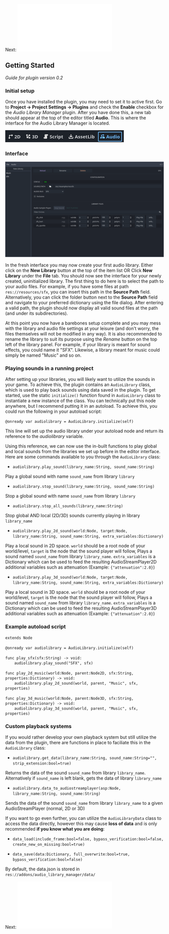 Next: ![JSON Data](json_data.md)

## Getting Started

*Guide for plugin version 0.2*

### Initial setup

Once you have installed the plugin, you may need to set it to active first. Go to **Project -> Project Settings -> Plugins** and check the **Enable** checkbox for the *Audio Library Manager* plugin.
After you have done this, a new tab should appear at the top of the editor titled **Audio**. This is where the interface for the Audio Library Manager is located.

![Getting Started](getting_started_1.png)

### Interface

![Getting Started](getting_started_2.png)

In the fresh interface you may now create your first audio library. Either click on the **New Library** button at the top of the item list OR Click **New Library** under the **File** tab.
You should now see the interface for your newly created, uninitialized library. The first thing to do here is to select the path to your audio files. For example, if you have some files at path `res://resources/sfx`, you can insert this path in the **Source Path** field. Alternatively, you can click the folder button next to the **Source Path** field and navigate to your preferred dictionary using the file dialog.
After entering a valid path, the plugin should now display all valid sound files at the path (and under its subdirectories). 

At this point you now have a barebones setup complete and you may mess with the library and audio file settings at your leisure (and don't worry, the files themselves will not be modified in any way). It is also recommended to rename the library to suit its purpose using the *Rename* button on the top left of the library panel. For example, if your library is meant for sound effects, you could name it "SFX". Likewise, a library meant for music could simply be named "Music" and so on.

### Playing sounds in a running project

After setting up your libraries, you will likely want to utilize the sounds in your game. To achieve this, the plugin contains an `AudioLibrary` class, which is used to play back sounds using data saved in the plugin.
To get started, use the static `initialize()` function found in `AudioLibrary` class to instantiate a new instance of the class. You can technically put this node anywhere, but I recommend putting it in an autoload. To achieve this, you could run the following in your autoload script:

`@onready var audiolibrary = AudioLibrary.initialize(self)`

This line will set up the audio library under your autoload node and return its reference to the *audiolibrary* variable.

Using this reference, we can now use the in-built functions to play global and local sounds from the libraries we set up before in the editor interface. Here are some commands available to you through the `AudioLibrary` class:

- `audiolibrary.play_sound(library_name:String, sound_name:String)`
  
Play a global sound with name `sound_name` from library `library`

- `audiolibrary.stop_sound(library_name:String, sound_name:String)`
  
Stop a global sound with name `sound_name` from library `library`

- `audiolibrary.stop_all_sounds(library_name:String)`
  
Stop global AND local (2D/3D) sounds currently playing in library `library_name`

- `audiolibrary.play_2d_sound(world:Node, target:Node, library_name:String, sound_name:String, extra_variables:Dictionary)`
  
Play a local sound in 2D space. `world` should be a root node of your world/level, `target` is the node that the sound player will follow, Plays a sound named `sound_name` from library `library_name`. `extra_variables` is a Dictionary which can be used to feed the resulting AudioStreamPlayer2D additional variables such as attenuation (Example: `{"attenuation":2.0}`)

- `audiolibrary.play_3d_sound(world:Node, target:Node, library_name:String, sound_name:String, extra_variables:Dictionary)`
  
Play a local sound in 3D space. `world` should be a root node of your world/level, `target` is the node that the sound player will follow, Plays a sound named `sound_name` from library `library_name`. `extra_variables` is a Dictionary which can be used to feed the resulting AudioStreamPlayer3D additional variables such as attenuation (Example: `{"attenuation":2.0}`)

### Example autoload script

```
extends Node

@onready var audiolibrary = AudioLibrary.initialize(self)

func play_sfx(sfx:String) -> void:
	audiolibrary.play_sound("SFX", sfx)
	
func play_2d_music(world:Node, parent:Node2D, sfx:String, properties:Dictionary) -> void:
	audiolibrary.play_2d_sound(world, parent, "Music", sfx, properties)
	
func play_3d_music(world:Node, parent:Node3D, sfx:String, properties:Dictionary) -> void:
	audiolibrary.play_3d_sound(world, parent, "Music", sfx, properties)
```

### Custom playback systems
If you would rather develop your own playback system but still utilize the data from the plugin, there are functions in place to faciliate this in the `AudioLibrary` class:

- `audiolibrary.get_data(library_name:String, sound_name:String="", strip_extension:bool=true)`
  
Returns the data of the sound `sound_name` from library `library_name`. Alternatively if `sound_name` is left blank, gets the data of library `library_name`

- `audiolibrary.data_to_audiostreamplayer(asp:Node, library_name:String, sound_name:String)`
  
Sends the data of the sound `sound_name` from library `library_name` to a given AudioStreamPlayer (normal, 2D or 3D)

If you want to go even further, you can utilize the `AudioLibraryData` class to access the data directly, however this may cause **loss of data** and is only recommended **if you know what you are doing**:

- `data_load(include_frame:bool=false, bypass_verification:bool=false, create_new_on_missing:bool=true)`
  
- `data_save(data:Dictionary, full_overwrite:bool=true, bypass_verification:bool=false)`  

By default, the data.json is stored in `res://addons/audio_library_manager/data/`


Next: ![JSON Data](json_data.md)
